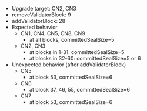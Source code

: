 - Upgrade target: CN2, CN3
- removeValidatorBlock: 9
- addValidatorBlock: 28
- Expected behavior
  - CN1, CN4, CN5, CN8, CN9
    - at all blocks, committedSealSize=5
  - CN2, CN3
    - at blocks in 1-31: committedSealSize=5
    - at blocks in 32-60: committedSealSize=5 or 6
- Unexpected behavior (after addValidatorBlock)
  - CN5
    - at block 53, committedSealSize=6
  - CN6
    - at block 37, 46, 55, committedSealSize=6
  - CN7
    - at block 53, committedSealSize=6
